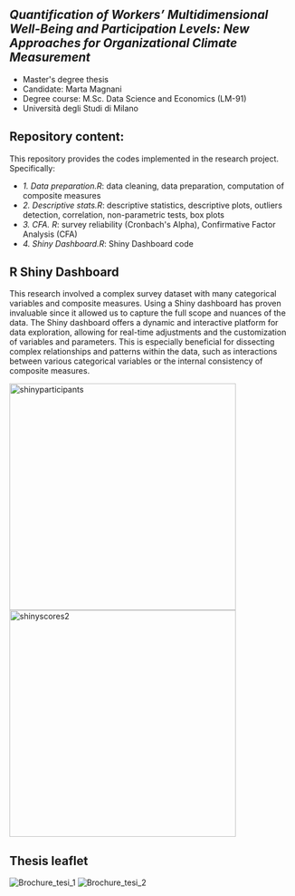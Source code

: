_Quantification of Workers’ Multidimensional Well-Being and Participation Levels: New Approaches for Organizational Climate Measurement_
------------
* Master's degree thesis
* Candidate: Marta Magnani
* Degree course: M.Sc. Data Science and Economics (LM-91)
* Università degli Studi di Milano
  
## Repository content:
This repository provides the codes implemented in the research project. Specifically:
- _1. Data preparation.R_: data cleaning, data preparation, computation of composite measures
- _2. Descriptive stats.R_: descriptive statistics, descriptive plots, outliers detection, correlation, non-parametric tests, box plots
- _3. CFA. R_: survey reliability (Cronbach's Alpha), Confirmative Factor Analysis (CFA)
- _4. Shiny Dashboard.R_: Shiny Dashboard code

## R Shiny Dashboard
This research involved a complex survey dataset with many categorical variables and composite measures. Using a Shiny dashboard has proven invaluable since it allowed us to capture the full scope and nuances of the data. The Shiny dashboard offers a dynamic and interactive platform for data exploration, allowing for real-time adjustments and the customization of variables and parameters. This is especially beneficial for dissecting complex relationships and patterns within the data, such as interactions between various categorical variables or the internal consistency of composite measures. 

<img width="400" alt="shinyparticipants" src="https://github.com/mmartamagna/Master_Degree_Thesis/assets/87983033/5d0746a7-6327-4a96-9a50-f94736239399"> <img width="400" alt="shinyscores2" src="https://github.com/mmartamagna/Master_Degree_Thesis/assets/87983033/81f74d9b-7916-4f17-9773-f56609248234">

## Thesis leaflet
![Brochure_tesi_1](https://github.com/mmartamagna/Master_Degree_Thesis/assets/87983033/82c72aa9-bdfb-4d45-b885-40cc9b475554)
![Brochure_tesi_2](https://github.com/mmartamagna/Master_Degree_Thesis/assets/87983033/38286519-9f5e-4e74-ba4e-dee9c3940533)

